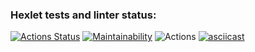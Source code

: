 ### Hexlet tests and linter status:
[![Actions Status](https://github.com/mardarovsky-d/php-project-lvl1/workflows/hexlet-check/badge.svg)](https://github.com/mardarovsky-d/php-project-lvl1/actions)
[![Maintainability](https://api.codeclimate.com/v1/badges/a99a88d28ad37a79dbf6/maintainability)](https://codeclimate.com/github/codeclimate/codeclimate/maintainability)
![Actions](https://github.com/mardarovsky-d/php-project-lvl1/actions/workflows/actions.yml/badge.svg)
[![asciicast](https://asciinema.org/a/SJUzlsgPcDzULuL9vbMGvfj8P.png)](https://asciinema.org/a/SJUzlsgPcDzULuL9vbMGvfj8P.png)
